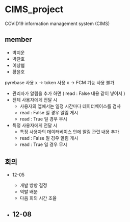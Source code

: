 # CIMS_project
COVID19 information management system (CIMS)

## member
 + 박지운
 + 박찬호
 + 이상협
 + 황윤호

pyrebase 사용 x -> token 사용 x -> FCM 기능 사용 불가
 + 관리자가 알림을 추가 하면 ( read : False 내용 같이 넣어서 )
 + 전체 사용자에게 전달 시
   - 사용자의 앱에서는 일정 시간마다 데이터베이스를 검사
   - read : False 일 경우 알림 게시
   - read : True 일 경우 무시
 + 특정 사용자에게 전달 시
   - 특정 사용자의 데이터베이스 안에 알림 관련 내용 추가
   - read : False 일 경우 알림 게시
   - read : True 일 경우 무시

## 회의
 + 12-05
   - 개발 방향 결정
   - 역발 배분
   - 다음 회의 시간 조율
 
 + 12-08
   - 
